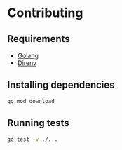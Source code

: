 # Contributing

## Requirements

* [Golang](https://golang.org/doc/install)
* [Direnv](https://direnv.net/docs/installation.html)

## Installing dependencies

```bash
go mod download
```

## Running tests

```bash
go test -v ./...
```
